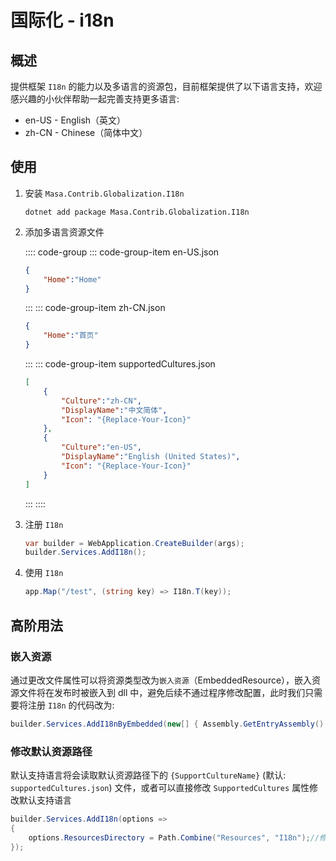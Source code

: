 # 国际化 - i18n

## 概述

提供框架 `I18n` 的能力以及多语言的资源包，目前框架提供了以下语言支持，欢迎感兴趣的小伙伴帮助一起完善支持更多语言:

* en-US - English（英文）
* zh-CN - Chinese（简体中文）

## 使用

1. 安装 `Masa.Contrib.Globalization.I18n`

   ```shell 终端
   dotnet add package Masa.Contrib.Globalization.I18n
   ```

2. 添加多语言资源文件

   :::: code-group
   ::: code-group-item en-US.json

   ```json Resources/I18n/en-US.json
   {
       "Home":"Home"
   }
   ```
   :::
   ::: code-group-item zh-CN.json

   ```json Resources/I18n/zh-CN.json
   {
       "Home":"首页"
   }
   ```
   :::
   ::: code-group-item supportedCultures.json

   ```json Resources/I18n/supportedCultures.json
   [
       {
           "Culture":"zh-CN",
           "DisplayName":"中文简体",
           "Icon": "{Replace-Your-Icon}"
       },
       {
           "Culture":"en-US",
           "DisplayName":"English (United States)",
           "Icon": "{Replace-Your-Icon}"
       }
   ]
   ```

   :::
   ::::

3. 注册 `I18n` 

   ```csharp Program.cs l:2
   var builder = WebApplication.CreateBuilder(args);
   builder.Services.AddI18n();
   ```

4. 使用 `I18n`

   ```csharp
   app.Map("/test", (string key) => I18n.T(key));
   ```

## 高阶用法

### 嵌入资源

通过更改文件属性可以将资源类型改为`嵌入资源`（EmbeddedResource），嵌入资源文件将在发布时被嵌入到 dll 中，避免后续不通过程序修改配置，此时我们只需要将注册 `I18n` 的代码改为:

```csharp Program.cs
builder.Services.AddI18nByEmbedded(new[] { Assembly.GetEntryAssembly()! });//Assembly集合为语言资源文件所在的程序集
```

### 修改默认资源路径

默认支持语言将会读取默认资源路径下的 `{SupportCultureName}`  (默认: `supportedCultures.json`) 文件，或者可以直接修改 `SupportedCultures` 属性修改默认支持语言

```csharp Program.cs
builder.Services.AddI18n(options =>
{
    options.ResourcesDirectory = Path.Combine("Resources", "I18n");//修改默认资源路径
});
```